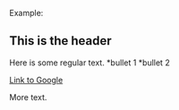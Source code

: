 
Example:
## This is the header

Here is some regular text.
*bullet 1
*bullet 2

[Link to Google](http://www.google.com)

More text.